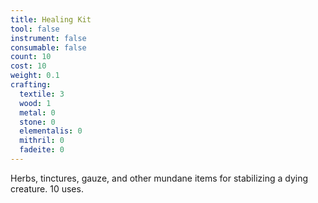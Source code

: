 ```yaml
---
title: Healing Kit
tool: false
instrument: false
consumable: false
count: 10
cost: 10
weight: 0.1
crafting:
  textile: 3
  wood: 1
  metal: 0
  stone: 0
  elementalis: 0
  mithril: 0
  fadeite: 0
---
```


Herbs, tinctures, gauze, and other mundane items for stabilizing a dying creature. 10 uses.
